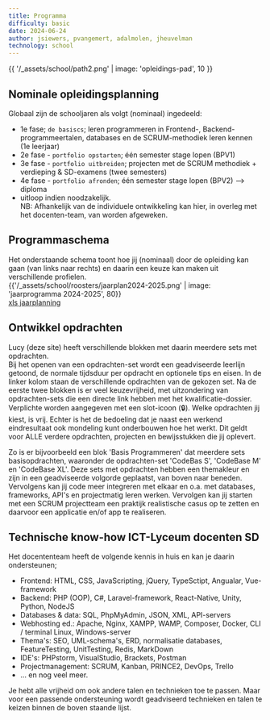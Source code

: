 ```yaml
---
title: Programma
difficulty: basic
date: 2024-06-24
author: jsiewers, pvangemert, adalmolen, jheuvelman
technology: school
---
```


{{ '/_assets/school/path2.png'  | image: 'opleidings-pad', 10 }}

## Nominale opleidingsplanning
Globaal zijn de schooljaren als volgt (nominaal) ingedeeld:
* 1e fase; `de basiscs`; leren programmeren in Frontend-, Backend-programmeertalen, databases en de SCRUM-methodiek leren kennen (1e leerjaar)
* 2e fase - `portfolio opstarten`; één semester stage lopen (BPV1) 
* 3e fase - `portfolio uitbreiden`; projecten met de SCRUM methodiek + verdieping & SD-examens (twee semesters)
* 4e fase - `portfolio afronden`; één semester stage lopen (BPV2) --> diploma
* uitloop indien noodzakelijk.<br>
  NB: Afhankelijk van de individuele ontwikkeling kan hier, in overleg met het docenten-team, van worden afgeweken.


## Programmaschema
Het onderstaande schema toont hoe jij (nominaal) door de opleiding kan gaan (van links naar rechts) en
daarin een keuze kan maken uit verschillende profielen.
<br>
{{'/_assets/school/roosters/jaarplan2024-2025.png' | image: 'jaarprogramma 2024-2025', 80}}<br>
<a href="/_assets/school/roosters/Onderwijsjaarplanning-Deltion-2024-2025-incl.-periodes-versie-1.1.xlsx">xls jaarplanning</a>

## Ontwikkel opdrachten
Lucy (deze site) heeft verschillende blokken met daarin meerdere sets met opdrachten.<br>
Bij het openen van een opdrachten-set wordt een geadviseerde leerlijn getoond, de normale tijdsduur per opdracht
en optionele tips en eisen. In de linker kolom staan de verschillende opdrachten van de gekozen set. Na de eerste twee blokken is er
veel keuzevrijheid, met uitzondering van opdrachten-sets die een directe link hebben met het kwalificatie-dossier.
Verplichte worden aangegeven met een slot-icoon (🔒). Welke opdrachten jij kiest, is vrij. Echter is het de bedoeling dat je naast
een werkend eindresultaat ook mondeling kunt onderbouwen hoe het werkt.
Dit geldt voor ALLE verdere opdrachten, projecten en bewijsstukken die jij oplevert.

Zo is er bijvoorbeeld een blok 'Basis Programmeren' dat meerdere sets basisopdrachten, waaronder de opdrachten-set 'CodeBas S', 'CodeBase M' en 'CodeBase XL'. 
Deze sets met opdrachten hebben een themakleur en zijn in een geadviseerde volgorde geplaatst, van boven 
naar beneden. Vervolgens kan jij code meer integreren met elkaar en o.a. met databases, frameworks, API's en projectmatig leren werken.
Vervolgen kan jij starten met een SCRUM projectteam een praktijk realistische casus op te zetten en daarvoor een applicatie en/of app te realiseren.  


## Technische know-how ICT-Lyceum docenten SD
Het docententeam heeft de volgende kennis in huis en kan je daarin ondersteunen;
* Frontend: HTML, CSS, JavaScripting, jQuery, TypeSctipt, Angualar, Vue-framework
* Backend: PHP (OOP), C#, Laravel-framework, React-Native, Unity, Python, NodeJS
* Databases & data: SQL, PhpMyAdmin, JSON, XML, API-servers
* Webhosting ed.: Apache, Nginx, XAMPP, WAMP, Composer, Docker, CLI / terminal Linux, Windows-server
* Thema's: SEO, UML-schema's, ERD, normalisatie databases, FeatureTesting, UnitTesting, Redis, MarkDown
* IDE's: PHPstorm, VisualStudio, Brackets, Postman 
* Projectmanagement: SCRUM, Kanban, PRINCE2, DevOps, Trello
* ... en nog veel meer.

Je hebt alle vrijheid om ook andere talen en technieken toe te passen.
Maar voor een passende ondersteuning wordt geadviseerd technieken en talen te keizen binnen de boven staande lijst.


